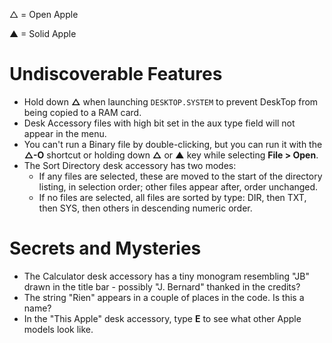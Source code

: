 △ = Open Apple

▲ = Solid Apple


# Undiscoverable Features

* Hold down **△** when launching `DESKTOP.SYSTEM` to prevent DeskTop from being copied to a RAM card.
* Desk Accessory files with high bit set in the aux type field will not appear in the menu.
* You can't run a Binary file by double-clicking, but you can run it with the **△-O** shortcut or holding down **△** or **▲** key while selecting **File > Open**.
* The Sort Directory desk accessory has two modes:
    * If any files are selected, these are moved to the start of the directory listing, in selection order; other files appear after, order unchanged.
    * If no files are selected, all files are sorted by type: DIR, then TXT, then SYS, then others in descending numeric order.

# Secrets and Mysteries

* The Calculator desk accessory has a tiny monogram resembling "JB" drawn in the title bar - possibly "J. Bernard" thanked in the credits?
* The string "Rien" appears in a couple of places in the code. Is this a name?
* In the "This Apple" desk accessory, type **E** to see what other Apple models look like.
